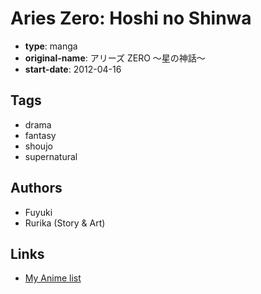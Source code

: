 # Aries Zero: Hoshi no Shinwa

-   **type**: manga
-   **original-name**: アリーズ ZERO ～星の神話～
-   **start-date**: 2012-04-16

## Tags

-   drama
-   fantasy
-   shoujo
-   supernatural

## Authors

-   Fuyuki
-   Rurika (Story & Art)

## Links

-   [My Anime list](https://myanimelist.net/manga/45323/Aries_Zero__Hoshi_no_Shinwa)

